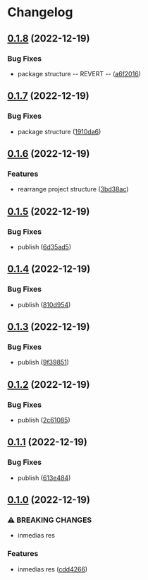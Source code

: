 # Changelog

## [0.1.8](https://github.com/Tubee01/szamlazzhu-client/compare/v0.1.7...v0.1.8) (2022-12-19)


### Bug Fixes

* package structure -- REVERT -- ([a6f2016](https://github.com/Tubee01/szamlazzhu-client/commit/a6f201678728eeb8b3dce833d2986d42a121f911))

## [0.1.7](https://github.com/Tubee01/szamlazzhu-client/compare/v0.1.6...v0.1.7) (2022-12-19)


### Bug Fixes

* package structure ([1910da6](https://github.com/Tubee01/szamlazzhu-client/commit/1910da6f9f5964107f66699ab64ad337aba74679))

## [0.1.6](https://github.com/Tubee01/szamlazzhu-client/compare/v0.1.5...v0.1.6) (2022-12-19)


### Features

* rearrange project structure ([3bd38ac](https://github.com/Tubee01/szamlazzhu-client/commit/3bd38ac9d2ede869769083d571214a07dd0485f9))

## [0.1.5](https://github.com/Tubee01/szamlazzhu-client/compare/v0.1.4...v0.1.5) (2022-12-19)


### Bug Fixes

* publish ([6d35ad5](https://github.com/Tubee01/szamlazzhu-client/commit/6d35ad5fc37a1c401b03a5dda5270292c0e8eb90))

## [0.1.4](https://github.com/Tubee01/szamlazzhu-client/compare/v0.1.3...v0.1.4) (2022-12-19)


### Bug Fixes

* publish ([810d954](https://github.com/Tubee01/szamlazzhu-client/commit/810d9543090fc626ca4a4cc061afc238d8c297bc))

## [0.1.3](https://github.com/Tubee01/szamlazzhu-client/compare/v0.1.2...v0.1.3) (2022-12-19)


### Bug Fixes

* publish ([9f39851](https://github.com/Tubee01/szamlazzhu-client/commit/9f39851531c7c0dbcfbba29e976fb10ed9764b2b))

## [0.1.2](https://github.com/Tubee01/szamlazzhu-client/compare/v0.1.1...v0.1.2) (2022-12-19)


### Bug Fixes

* publish ([2c61085](https://github.com/Tubee01/szamlazzhu-client/commit/2c610858d84154d6f6023ee119a88eff2077e9df))

## [0.1.1](https://github.com/Tubee01/szamlazzhu-client/compare/v0.1.0...v0.1.1) (2022-12-19)


### Bug Fixes

* publish ([613e484](https://github.com/Tubee01/szamlazzhu-client/commit/613e484d7318d283e550fba3457aa72eb93f15b1))

## [0.1.0](https://github.com/Tubee01/szamlazzhu-client/compare/v0.0.0...v0.1.0) (2022-12-19)


### ⚠ BREAKING CHANGES

* inmedias res

### Features

* inmedias res ([cdd4266](https://github.com/Tubee01/szamlazzhu-client/commit/cdd42669c8a040c4ae0d27ddeb62313311526978))

